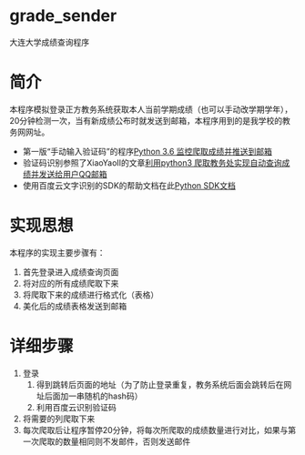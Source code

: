 # grade_sender
大连大学成绩查询程序

# 简介

本程序模拟登录正方教务系统获取本人当前学期成绩（也可以手动改学期学年），20分钟检测一次，当有新成绩公布时就发送到邮箱，本程序用到的是我学校的教务网网址。
- 第一版“手动输入验证码”的程序[Python 3.6 监控爬取成绩并推送到邮箱](https://0202zc.github.io/2018/07/25/Python-3-6-监控爬取成绩并推送到邮箱)
- 验证码识别参照了XiaoYaoII的文章[利用python3 爬取教务处实现自动查询成绩并发送给用户QQ邮箱](https://blog.csdn.net/qq_35323001/article/details/79100664)
- 使用百度云文字识别的SDK的帮助文档在此[Python SDK文档](https://ai.baidu.com/docs#/OCR-Python-SDK/top)

# 实现思想
本程序的实现主要步骤有：
1. 首先登录进入成绩查询页面
2. 将对应的所有成绩爬取下来
3. 将爬取下来的成绩进行格式化（表格）
4. 美化后的成绩表格发送到邮箱

# 详细步骤
1. 登录
   1. 得到跳转后页面的地址（为了防止登录重复，教务系统后面会跳转后在网址后面加一串随机的hash码）
   2. 利用百度云识别验证码
2. 将需要的列爬取下来
3. 每次爬取后让程序暂停20分钟，将每次所爬取的成绩数量进行对比，如果与第一次爬取的数量相同则不发邮件，否则发送邮件
